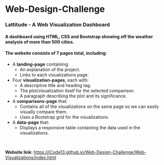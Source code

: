 # Web-Design-Challenge <br/>


### Lattitude - A Web Visualization Dashboard 
#### A dashboard using HTML, CSS and Bootstrap showing off the weather analysis of more than 500 cities. <br/>


#### The website consists of 7 pages total, including:

* A **landing-page** containing:
     * An explanation of the project.
     * Links to each visualizations page. 
* Four **visualization-pages**, each with:
     * A descriptive title and heading tag.
     * The plot/visualization itself for the selected comparison.
     * A paragraph describing the plot and its significance.
* A **comparisons-page** that:
     * Contains all of the visualizations on the same page so we can easily visually compare them.
     * Uses a Bootstrap grid for the visualizations.
* A **data-page** that:
     * Displays a responsive table containing the data used in the visualizations. 
     
<br/>

**Website link:** https://iCode13.github.io/Web-Design-Challenge/Web-Visualizations/index.html
  